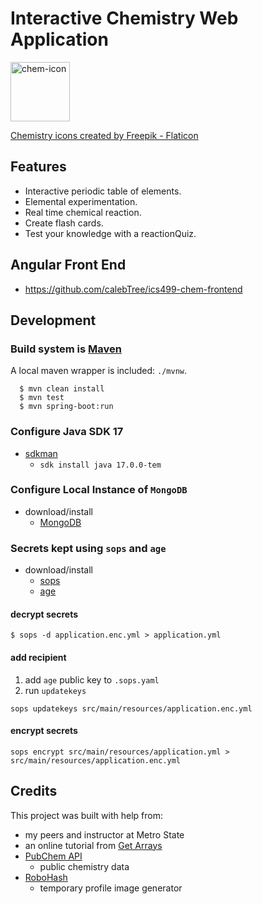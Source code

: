# Interactive Chemistry Web Application

<img src="/src/main/resources/static/images/chemistry.png" width="auto" height="95"  alt="chem-icon"/>

<a href="https://www.flaticon.com/free-icons/chemistry" title="chemistry icons">Chemistry icons created by Freepik - Flaticon</a>
## Features
- Interactive periodic table of elements.
- Elemental experimentation.
- Real time chemical reaction.
- Create flash cards.
- Test your knowledge with a reactionQuiz.
## Angular Front End
- https://github.com/calebTree/ics499-chem-frontend

## Development
### Build system is [Maven](https://maven.apache.org/download.cgi)
A local maven wrapper is included: `./mvnw`.
```
  $ mvn clean install
  $ mvn test
  $ mvn spring-boot:run
```
### Configure Java SDK 17
- [sdkman](https://sdkman.io/install/)
    - `sdk install java 17.0.0-tem`
### Configure Local Instance of `MongoDB`
- download/install
    - [MongoDB](https://www.mongodb.com/docs/manual/tutorial/install-mongodb-on-os-x/)
### Secrets kept using `sops` and `age`
- download/install
  - [sops](https://github.com/getsops/sops?tab=readme-ov-file#22encrypting-using-age)
  - [age](https://github.com/FiloSottile/age)
#### decrypt secrets
```
$ sops -d application.enc.yml > application.yml
```
#### add recipient 
1. add `age` public key to `.sops.yaml`
2. run `updatekeys`
```
sops updatekeys src/main/resources/application.enc.yml
```
#### encrypt secrets
```
sops encrypt src/main/resources/application.yml > src/main/resources/application.enc.yml
```
## Credits
This project was built with help from:
- my peers and instructor at Metro State
- an online tutorial from [Get Arrays](https://www.getarrays.io/)
- [PubChem API](https://pubchem.ncbi.nlm.nih.gov/docs/pug-rest-tutorial)
  - public chemistry data
- [RoboHash](https://robohash.org/)
  - temporary profile image generator

